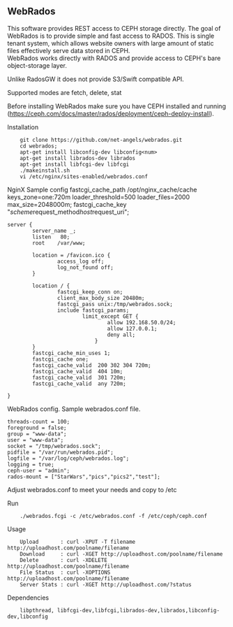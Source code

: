 WebRados
---------
This software provides REST access to CEPH storage directly. The goal of WebRados is to provide simple and fast access to RADOS. 
This is single tenant system, which allows website owners with large amount of static files effectively serve data stored in CEPH.                             
WebRados works directly with RADOS and provide access to CEPH's bare object-storage layer.

Unlike RadosGW it does not provide S3/Swift compatible API.

Supported modes are  fetch,  delete, stat

Before installing WebRados make sure you have CEPH installed and running (https://ceph.com/docs/master/rados/deployment/ceph-deploy-install).

Installation

		git clone https://github.com/net-angels/webrados.git
		cd webrados;
		apt-get install libconfig-dev libconfig<num>
		apt-get install librados-dev librados
		apt-get install libfcgi-dev libfcgi
		./makeinstall.sh
		vi /etc/nginx/sites-enabled/webrados.conf

NginX Sample config
	fastcgi_cache_path /opt/nginx_cache/cache  keys_zone=one:720m  loader_threshold=500 loader_files=2000 max_size=2048000m;
	fastcgi_cache_key "$scheme$request_method$host$request_uri";

	server {
        	server_name _;
	        listen   80;
        	root    /var/www;

	        location = /favicon.ico {
        	        access_log off;
	                log_not_found off;
        	}

	        location / {
        	        fastcgi_keep_conn on;
                	client_max_body_size 20480m;
	                fastcgi_pass unix:/tmp/webrados.sock;
        	        include fastcgi_params;
                	        limit_except GET {
                                	allow 192.168.50.0/24;
	                                allow 127.0.0.1;
        	                        deny all;
                	            }
	        }
        	fastcgi_cache_min_uses 1;
	        fastcgi_cache one;
	        fastcgi_cache_valid  200 302 304 720m;
	        fastcgi_cache_valid  404 10m;
	        fastcgi_cache_valid  301 720m;
	        fastcgi_cache_valid  any 720m;

	}


WebRados config. Sample webrados.conf file. 

	threads-count = 100;
	foreground = false;
	group = "www-data";
	user = "www-data";
	socket = "/tmp/webrados.sock";
	pidfile = "/var/run/webrados.pid";
	logfile = "/var/log/ceph/webrados.log";
	logging = true;
	ceph-user = "admin";
	rados-mount = ["StarWars","pics","pics2","test"];

Adjust webrados.conf to meet your needs and copy to /etc

Run
		
		./webrados.fcgi -c /etc/webrados.conf -f /etc/ceph/ceph.conf
	
Usage
		
		Upload       : curl -XPUT -T filename http://uploadhost.com/poolname/filename
		Download     : curl -XGET http://uploadhost.com/poolname/filename
		Delete       : curl -XDELETE http://uploadhost.com/poolname/filename
		File Status  : curl -XOPTIONS http://uploadhost.com/poolname/filename
		Server Stats : curl -XGET http://uploadhost.com/?status

Dependencies 
		
		libpthread, libfcgi-dev,libfcgi,librados-dev,librados,libconfig-dev,libconfig



